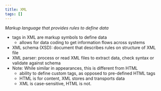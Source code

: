 ```yaml
---
title: XML
tags: []
---
```

*Markup language that provides rules to define data*
- tags in XML are markup symbols to define data
	- allows for data coding to get information flows across systems
- XML schema (XSD): document that describes rules on structure of XML file
- XML parser: process or read XML files to extract data, check syntax or validate against schema
- Note: While similar in appearances, this is different from HTML
	- ability to define custom tags, as opposed to pre-defined HTML tags
	- HTML is for content, XML stores and transports data
	- XML is case-sensitive, HTML is not.